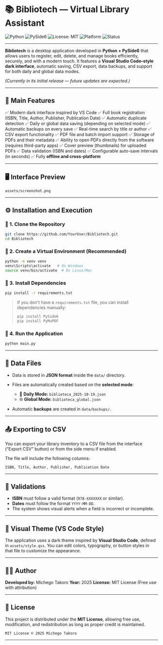 # 📚 Bibliotech — Virtual Library Assistant

![Python](https://img.shields.io/badge/Python-3.10%2B-3776AB?logo=python\&logoColor=white)
![PySide6](https://img.shields.io/badge/UI-PySide6-41CD52?logo=qt\&logoColor=white)
![License: MIT](https://img.shields.io/badge/License-MIT-yellow.svg)
![Platform](https://img.shields.io/badge/Platform-Windows%20%7C%20Linux%20%7C%20macOS-blue)
![Status](https://img.shields.io/badge/Status-Stable-brightgreen)

---

**Bibliotech** is a desktop application developed in **Python + PySide6** that allows users to register, edit, delete, and manage books efficiently, securely, and with a modern touch.
It features a **Visual Studio Code–style dark interface**, automatic saving, CSV export, data backups, and support for both daily and global data modes.

*(Currently in its initial release — future updates are expected.)*

---

## 🧩 Main Features

✅ Modern dark interface inspired by VS Code
✅ Full book registration (ISBN, Title, Author, Publisher, Publication Date)
✅ Automatic duplicate detection
✅ Daily or global data saving (depending on selected mode)
✅ Automatic backups on every save
✅ Real-time search by title or author
✅ CSV export functionality
✅ PDF file and batch import support
✅ Storage of PDFs and their metadata
✅ Ability to open PDFs directly from the software (requires third-party apps)
✅ Cover preview (thumbnails) for uploaded PDFs
✅ Data validation (ISBN and dates)
✅ Configurable auto-save intervals (in seconds)
✅ Fully **offline and cross-platform**

---

## 🖥️ Interface Preview

```text
assets/screenshot.png
```

---

## ⚙️ Installation and Execution

### 🔸 1. Clone the Repository

```bash
git clone https://github.com/YourUser/Bibliotech.git
cd Bibliotech
```

### 🔸 2. Create a Virtual Environment (Recommended)

```bash
python -m venv venv
venv\Scripts\activate   # On Windows
source venv/bin/activate  # On Linux/Mac
```

### 🔸 3. Install Dependencies

```bash
pip install -r requirements.txt
```

> If you don’t have a `requirements.txt` file, you can install dependencies manually:
>
> ```bash
> pip install PySide6
> pip install PyMuPDF
> ```

### 🔸 4. Run the Application

```bash
python main.py
```

---

## 💾 Data Files

* Data is stored in **JSON format** inside the `data/` directory.
* Files are automatically created based on the **selected mode**:

  * 📅 **Daily Mode:** `biblioteca_2025-10-19.json`
  * 🌐 **Global Mode:** `biblioteca_global.json`
* Automatic **backups** are created in `data/backups/`.

---

## 📤 Exporting to CSV

You can export your library inventory to a CSV file from the interface (“Export CSV” button) or from the side menu if enabled.

The file will include the following columns:

```
ISBN, Title, Author, Publisher, Publication Date
```

---

## 🧠 Validations

* **ISBN** must follow a valid format (`978-XXXXXXX` or similar).
* **Dates** must follow the format `YYYY-MM-DD`.
* The system shows visual alerts when a field is incorrect or incomplete.

---

## 🌙 Visual Theme (VS Code Style)

The application uses a dark theme inspired by **Visual Studio Code**, defined in `assets/style.qss`.
You can edit colors, typography, or button styles in that file to customize the appearance.

---

## 🧑‍💻 Author

**Developed by:** Michego Takoro
**Year:** 2025
**License:** MIT License (Free use with attribution)

---

## 📜 License

This project is distributed under the **MIT License**, allowing free use, modification, and redistribution as long as proper credit is maintained.

```
MIT License © 2025 Michego Takoro
```

---